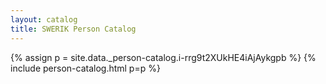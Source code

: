 ```yaml
---
layout: catalog
title: SWERIK Person Catalog
---
```

{% assign p = site.data._person-catalog.i-rrg9t2XUkHE4iAjAykgpb %}
{% include person-catalog.html p=p %}

